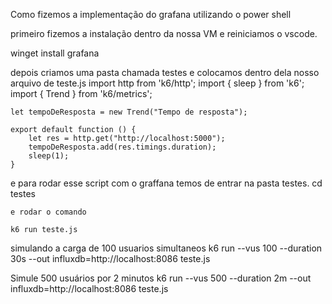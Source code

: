 Como fizemos a implementação do grafana utilizando o power shell

primeiro fizemos a instalação dentro da nossa VM e reiniciamos o vscode.

winget install grafana

depois criamos uma pasta chamada testes e colocamos dentro dela nosso arquivo de teste.js
    import http from 'k6/http';
    import { sleep } from 'k6';
    import { Trend } from 'k6/metrics';

    let tempoDeResposta = new Trend("Tempo de resposta");

    export default function () {
        let res = http.get("http://localhost:5000");
        tempoDeResposta.add(res.timings.duration);
        sleep(1);
    }

e para rodar esse script com o graffana temos de entrar na pasta testes.
    cd testes

    e rodar o comando 

    k6 run teste.js


simulando a carga de 100 usuarios simultaneos
k6 run --vus 100 --duration 30s --out influxdb=http://localhost:8086 teste.js

Simule 500 usuários por 2 minutos
k6 run --vus 500 --duration 2m --out influxdb=http://localhost:8086 teste.js
